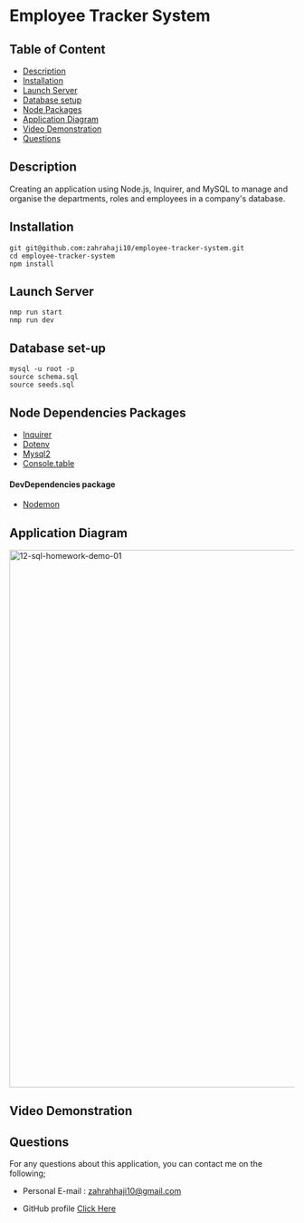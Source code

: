# Employee Tracker System

## Table of Content

- [Description](#description)
- [Installation](#installation)
- [Launch Server](#Launch-server)
- [Database setup](#Database-setup)
- [Node Packages](#node-packages)
- [Application Diagram](#application-diagram)
- [Video Demonstration](#video-demonstration)
- [Questions](#questions)

## Description

Creating an application using Node.js, Inquirer, and MySQL to manage and organise the departments, roles and employees in a company's database.

## Installation

```
git git@github.com:zahrahaji10/employee-tracker-system.git
cd employee-tracker-system
npm install
```

## Launch Server

```
nmp run start
nmp run dev
```

## Database set-up

```
mysql -u root -p
source schema.sql
source seeds.sql
```

## Node Dependencies Packages

- [Inquirer](https://www.npmjs.com/package/inquirer)
- [Dotenv](https://www.npmjs.com/package/dotenv)
- [Mysql2](https://www.npmjs.com/package/mysql2)
- [Console.table](https://www.npmjs.com/package/console.table)

#### DevDependencies package

- [Nodemon](https://www.npmjs.com/package/nodemon)

## Application Diagram

<img width="948" alt="12-sql-homework-demo-01" src="https://user-images.githubusercontent.com/102627226/177121811-97bfccf2-448b-431d-ade9-c332d5055cf7.png">

## Video Demonstration

## Questions

For any questions about this application, you can contact me on the following;

- Personal E-mail : zahrahhaji10@gmail.com

- GitHub profile [Click Here](https://github.com/zahrahaji10)
